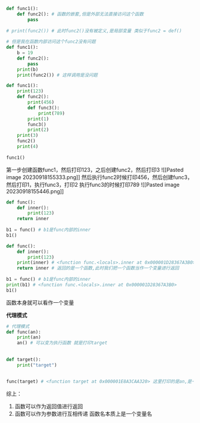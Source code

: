 ```python
def func1():  
    def func2(): # 函数的嵌套,但是外部无法直接访问这个函数  
        pass  
  
# print(func2()) # 此时func2()没有被定义,是局部变量 类似于func2 = def()  
  
# 但是我在函数内部访问这个func2没有问题  
def func1():  
    b = 19  
    def func2():  
        pass  
    print(b)  
    print(func2()) # 这样调用是没问题
```

```python
def func1():  
    print(123)  
    def func2():  
        print(456)  
        def func3():  
            print(789)  
        print(1)  
        func3()  
        print(2)  
    print(3)  
    func2()  
    print(4)  
  
func1()
```
第一步创建函数func1，然后打印123，之后创建func2，然后打印3
![[Pasted image 20230918155333.png]]
然后执行func2时候打印456，然后创建func3， 然后打印1，执行func3，打印2
执行func3的时候打印789
![[Pasted image 20230918155446.png]]

```python
def func():  
    def inner():  
        print(123)  
    return inner  
  
b1 = func() # b1是func内部的inner  
b1()
```
```python
def func():  
    def inner():  
        print(123)  
    print(inner) # <function func.<locals>.inner at 0x000001D28367A3B0>  
    return inner # 返回的是一个函数,此时我们把一个函数当作一个变量进行返回  
  
b1 = func() # b1是func内部的inner  
print(b1) # <function func.<locals>.inner at 0x000001D28367A3B0>  
b1()
```
函数本身就可以看作一个变量

**代理模式**
```python
# 代理模式  
def func(an):  
    print(an)  
    an() # 可以变为执行函数 就是打印target  
  
  
def target():  
    print("target")  
  
  
func(target) # <function target at 0x000001E8A3CAA320> 这里打印的是an,是一个函数
```

综上：
1. 函数可以作为返回值进行返回
2. 函数可以作为参数进行互相传递
函数名本质上是一个变量名

